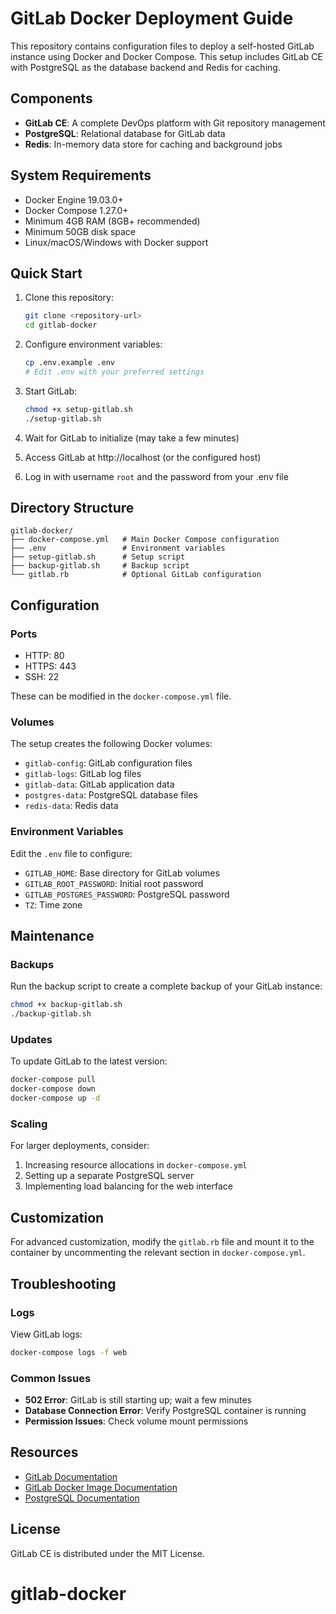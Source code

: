 # GitLab Docker Deployment Guide

This repository contains configuration files to deploy a self-hosted GitLab instance using Docker and Docker Compose. This setup includes GitLab CE with PostgreSQL as the database backend and Redis for caching.

## Components

- **GitLab CE**: A complete DevOps platform with Git repository management
- **PostgreSQL**: Relational database for GitLab data
- **Redis**: In-memory data store for caching and background jobs

## System Requirements

- Docker Engine 19.03.0+
- Docker Compose 1.27.0+
- Minimum 4GB RAM (8GB+ recommended)
- Minimum 50GB disk space
- Linux/macOS/Windows with Docker support

## Quick Start

1. Clone this repository:
   ```bash
   git clone <repository-url>
   cd gitlab-docker
   ```

2. Configure environment variables:
   ```bash
   cp .env.example .env
   # Edit .env with your preferred settings
   ```

3. Start GitLab:
   ```bash
   chmod +x setup-gitlab.sh
   ./setup-gitlab.sh
   ```

4. Wait for GitLab to initialize (may take a few minutes)

5. Access GitLab at http://localhost (or the configured host)

6. Log in with username `root` and the password from your .env file

## Directory Structure

```
gitlab-docker/
├── docker-compose.yml   # Main Docker Compose configuration
├── .env                 # Environment variables
├── setup-gitlab.sh      # Setup script
├── backup-gitlab.sh     # Backup script
└── gitlab.rb            # Optional GitLab configuration
```

## Configuration

### Ports

- HTTP: 80
- HTTPS: 443
- SSH: 22

These can be modified in the `docker-compose.yml` file.

### Volumes

The setup creates the following Docker volumes:

- `gitlab-config`: GitLab configuration files
- `gitlab-logs`: GitLab log files
- `gitlab-data`: GitLab application data
- `postgres-data`: PostgreSQL database files
- `redis-data`: Redis data

### Environment Variables

Edit the `.env` file to configure:

- `GITLAB_HOME`: Base directory for GitLab volumes
- `GITLAB_ROOT_PASSWORD`: Initial root password
- `GITLAB_POSTGRES_PASSWORD`: PostgreSQL password
- `TZ`: Time zone

## Maintenance

### Backups

Run the backup script to create a complete backup of your GitLab instance:

```bash
chmod +x backup-gitlab.sh
./backup-gitlab.sh
```

### Updates

To update GitLab to the latest version:

```bash
docker-compose pull
docker-compose down
docker-compose up -d
```

### Scaling

For larger deployments, consider:

1. Increasing resource allocations in `docker-compose.yml`
2. Setting up a separate PostgreSQL server
3. Implementing load balancing for the web interface

## Customization

For advanced customization, modify the `gitlab.rb` file and mount it to the container by uncommenting the relevant section in `docker-compose.yml`.

## Troubleshooting

### Logs

View GitLab logs:

```bash
docker-compose logs -f web
```

### Common Issues

- **502 Error**: GitLab is still starting up; wait a few minutes
- **Database Connection Error**: Verify PostgreSQL container is running
- **Permission Issues**: Check volume mount permissions

## Resources

- [GitLab Documentation](https://docs.gitlab.com/)
- [GitLab Docker Image Documentation](https://docs.gitlab.com/omnibus/docker/)
- [PostgreSQL Documentation](https://www.postgresql.org/docs/)

## License

GitLab CE is distributed under the MIT License.
# gitlab-docker
